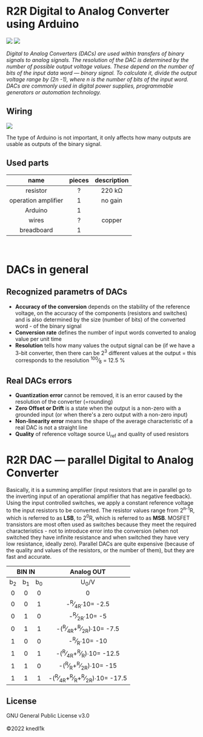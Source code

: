 <!--<?xml version="1.0" encoding="UTF-16"?>-->
<h1>R2R Digital to Analog Converter using Arduino</h1>
<p align="left">
    <a alt="License" href="https://github.com/knedl1k/R2R_Arduino/blob/main/LICENSE">
        <img src="https://img.shields.io/badge/License-GNU%20v3.0-informational"/></a>
    <img src="https://img.shields.io/badge/HW-Arduino-brightgreen"/>
</p>
<i>Digital to Analog Converters (DACs) are used within transfers of binary signals to analog signals. The resolution of
    the DAC is determined by the number of possible output voltage values. These depend on the number of bits of the
    input data word &mdash; binary signal. To calculate it, divide the output voltage range by (2n -1), where n is the number of bits of the
    input word. DACs are commonly used in digital power supplies, programmable generators or automation
    technology.</i>
<br>
<h2>Wiring</h2>
<img src="illustration/wiring.png">

The type of Arduino is not important, it only affects how many outputs are usable as outputs of the binary signal.
<br>
<h2>Used parts</h2>
<table>
    <thead>
    <tr>
        <th style="text-align: center">name</th>
        <th style="text-align: center">pieces</th>
        <th style="text-align: center">description</th>
    </tr>
    </thead>
    <tbody>
    <tr>
        <td style="text-align: center">resistor</td>
        <td style="text-align: center">?</td>
        <td style="text-align: center">220 k&#8486;</td>
    </tr>
    <tr>
        <td style="text-align: center">operation amplifier</td>
        <td style="text-align: center">1</td>
        <td style="text-align: center">no gain</td>
    </tr>
    <tr>
        <td style="text-align: center">Arduino</td>
        <td style="text-align: center">1</td>
    </tr>
    <tr>
        <td style="text-align: center">wires</td>
        <td style="text-align: center">?</td>
        <td style="text-align: center">copper</td>
    </tr>
    <tr>
        <td style="text-align: center">breadboard</td>
        <td style="text-align: center">1</td>
    </tr>
    </tbody>
</table>
<br>
<h1>DACs in general</h1>
<h2>Recognized parametrs of DACs</h2>
<ul>
    <li><b>Accuracy of the conversion</b> depends on the stability of the reference voltage, on the accuracy of the
        components (resistors and switches) and is also determined by the size (number of bits) of the converted word -
        of the binary signal
    </li>
    <li><b>Conversion rate</b> defines the number of input words converted to analog value per unit time</li>
    <li><b>Resolution</b> tells how many values the output signal can be (if we have a 3-bit converter, then there can
        be 2<sup>3</sup> different values at the output = this corresponds to the resolution <sup>100</sup>&frasl;<sub>8</sub>
        = 12.5 %
    </li>
</ul>
<h2>Real DACs errors</h2>
<ul>
    <li><b>Quantization error</b> cannot be removed, it is an error caused by the resolution of the converter
        (=rounding)
    </li>
    <li><b>Zero Offset or Drift</b> is a state when the output is a non-zero with a grounded input (or when there's
        a zero output with a non-zero input)
    </li>
    <li><b>Non-linearity error</b> means the shape of the average characteristic of a real DAC is not a straight line
    </li>
    <li><b>Quality</b> of reference voltage source U<sub>ref</sub> and quality of used resistors</li>
</ul>
<h1>R2R DAC &mdash; parallel Digital to Analog Converter</h1>
<p>Basically, it is a summing amplifier (input resistors that are in parallel go to the inverting input of an
    operational amplifier that
    has negative feedback). Using the input controlled switches, we apply a constant reference voltage to the input
    resistors to be converted. The resistor values range from 2<sup>n-1</sup>R, which is referred to as <b>LSB</b>, to 2<sup>0</sup>R,
    which is referred
    to as <b>MSB</b>. MOSFET transistors are most often used as switches because they meet the required characteristics
    - not
    to introduce error into the conversion (when not switched they have infinite resistance and when switched they have
    very low resistance, ideally zero). Parallel DACs are quite expensive (because of the quality and values of the
    resistors, or the number of them), but they are fast and accurate.</p>
<table>
    <thead>
    <tr>
        <th colspan="3" style="text-align: center">BIN IN</th>
        <th style="text-align: center">Analog OUT</th>
    </tr>
    </thead>
    <tbody>
    <tr>
        <td style="text-align: center">b<sub>2</sub></td>
        <td style="text-align: center">b<sub>1</sub></td>
        <td style="text-align: center">b<sub>0</sub></td>
        <td style="text-align: center">U<sub>0</sub>/V</td>
    </tr>
    <tr>
        <td style="text-align: center">0</td>
        <td style="text-align: center">0</td>
        <td style="text-align: center">0</td>
        <td style="text-align: center">0</td>
    </tr>
    <tr>
        <td style="text-align: center">0</td>
        <td style="text-align: center">0</td>
        <td style="text-align: center">1</td>
        <td style="text-align: center">-<sup>R</sup>&frasl;<sub>4R</sub>&#8729;10= -2.5</td>
    </tr>
    <tr>
        <td style="text-align: center">0</td>
        <td style="text-align: center">1</td>
        <td style="text-align: center">0</td>
        <td style="text-align: center">-<sup>R</sup>&frasl;<sub>2R</sub>&#8729;10= -5</td>
    </tr>
    <tr>
        <td style="text-align: center">0</td>
        <td style="text-align: center">1</td>
        <td style="text-align: center">1</td>
        <td style="text-align: center">-(<sup>R</sup>&frasl;<sub>4R</sub>+<sup>R</sup>&frasl;<sub>2R</sub>)&#8729;10= -7.5</td>
    </tr>
    <tr>
        <td style="text-align: center">1</td>
        <td style="text-align: center">0</td>
        <td style="text-align: center">0</td>
        <td style="text-align: center">-<sup>R</sup>&frasl;<sub>R</sub>&#8729;10= -10</td>
    </tr>
    <tr>
        <td style="text-align: center">1</td>
        <td style="text-align: center">0</td>
        <td style="text-align: center">1</td>
        <td style="text-align: center">-(<sup>R</sup>&frasl;<sub>4R</sub>+<sup>R</sup>&frasl;<sub>R</sub>)&#8729;10= -12.5</td>
    </tr>
    <tr>
        <td style="text-align: center">1</td>
        <td style="text-align: center">1</td>
        <td style="text-align: center">0</td>
        <td style="text-align: center">-(<sup>R</sup>&frasl;<sub>R</sub>+<sup>R</sup>&frasl;<sub>2R</sub>)&#8729;10= -15</td>
    </tr>
    <tr>
        <td style="text-align: center">1</td>
        <td style="text-align: center">1</td>
        <td style="text-align: center">1</td>
        <td style="text-align: center">-(<sup>R</sup>&frasl;<sub>4R</sub>+<sup>R</sup>&frasl;<sub>R</sub>+<sup>R</sup>&frasl;<sub>2R</sub>)&#8729;10= -17.5</td>
    </tr>
    </tbody>
</table>
<h2>License</h2>
GNU General Public License v3.0
<br><br>
©2022 knedl1k

